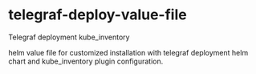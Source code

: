 # telegraf-deploy-value-file
Telegraf deployment kube_inventory

helm value file for customized installation with telegraf deployment helm chart and kube_inventory plugin configuration.
